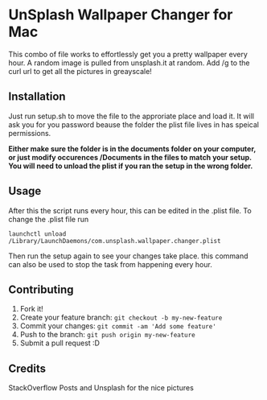 # UnSplash Wallpaper Changer for Mac
This combo of file works to effortlessly get you a pretty wallpaper every hour. A random image is pulled from unsplash.it at random. Add /g to the curl url to get all the pictures in greayscale!

## Installation
Just run setup.sh to move the file to the approriate place and load it. It will ask you for you password beause the folder the plist file lives in has speical permissions.

**Either make sure the folder is in the documents folder on your computer, or just modify occurences /Documents in the files to match your setup. You will need to unload the plist if you ran the setup in the wrong folder.**

## Usage

After this the script runs every hour, this can be edited in the .plist file. To change the .plist file run

`launchctl unload /Library/LaunchDaemons/com.unsplash.wallpaper.changer.plist`

Then run the setup again to see your changes take place. this command can also be used to stop the task from happening every hour.

## Contributing

1. Fork it!
2. Create your feature branch: `git checkout -b my-new-feature`
3. Commit your changes: `git commit -am 'Add some feature'`
4. Push to the branch: `git push origin my-new-feature`
5. Submit a pull request :D

## Credits

StackOverflow Posts and Unsplash for the nice pictures
